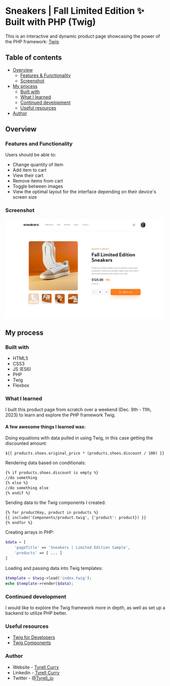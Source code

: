 # Sneakers | Fall Limited Edition ✨ Built with PHP (Twig)

This is an interactive and dynamic product page showcasing the power of the PHP framework: [Twig](https://twig.symfony.com/).

## Table of contents

- [Overview](#overview)
  - [Features & Functionality](#overview)
  - [Screenshot](#screenshot)
- [My process](#my-process)
  - [Built with](#my-process)
  - [What I learned](#what-i-learned)
  - [Continued development](#continued-development)
  - [Useful resources](#useful-resources)
- [Author](#author)

## Overview

### Features and Functionality

Users should be able to:

- Change quantity of item
- Add item to cart
- View their cart
- Remove items from cart
- Toggle between images
- View the optimal layout for the interface depending on their device's screen size

### Screenshot

<img src="./images/desktop-design.jpg" alt="dekstop preview" width="500"/>

## My process

### Built with

- HTML5
- CSS3
- JS (ES6)
- PHP 
- Twig
- Flexbox

### What I learned

I built this product page from scratch over a weekend (Dec. 9th - 11th, 2023) to learn and explore the PHP framework Twig.

#### A few awesome things I learned was:

Doing equations with data pulled in using Twig, in this case getting the discounted amount:

```twig
${{ products.shoes.original_price * (products.shoes.discount / 100) }}
```

Rendering data based on conditionals:

```twig
{% if products.shoes.discount is empty %}
//do something
{% else %}
//do something else
{% endif %}
```
Sending data to the Twig components I created:

```twig
{% for productKey, product in products %}
{{ include('Components/product.twig', {'product': product}) }}
{% endfor %}
```
Creating arrays in PHP:

```php
$data = [
    'pageTitle' => 'Sneakers | Limited Edition Sample',
    'products' => [ ... ]
]
```
Loading and passing data into Twig templates:

```php
$template = $twig->load('index.twig');
echo $template->render($data);
```

### Continued development

I would like to explore the Twig framework more in depth, as well as set up a backend to utilize PHP better. 

### Useful resources

- [Twig for Developers](https://twig.symfony.com/doc/3.x/api.html) 
- [Twig Components](https://symfony.com/bundles/ux-twig-component/current/index.html)

### Author

- Website - [Tyrell Curry](https://www.your-site.com)
- Linkedin - [Tyrell Curry](https://www.linkedin.com/feed/)
- Twitter - [@Tyrell_io](https://twitter.com/Tyrell_io)